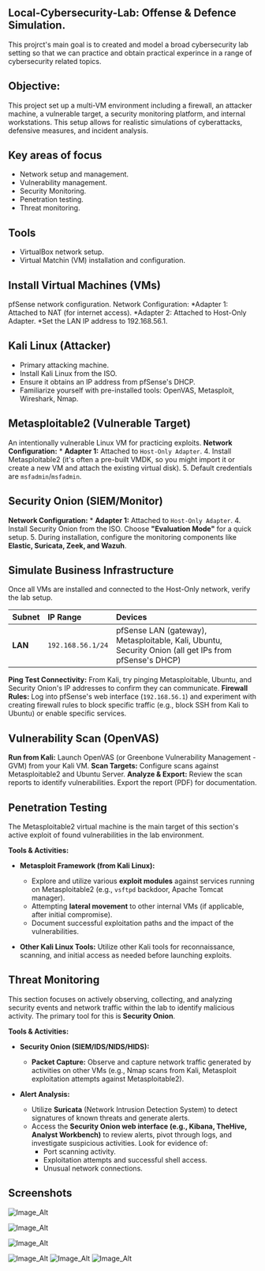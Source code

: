 ## Local-Cybersecurity-Lab: Offense & Defence Simulation.  

This projrct's main goal is to created and model a broad cybersecurity lab setting so that we can practice and obtain practical experince in a range of cybersecurity related topics. 

## Objective: 

This project set up a multi-VM environment including a firewall, an attacker machine, a vulnerable target, a security monitoring platform, and internal workstations. This setup allows for realistic simulations of cyberattacks, defensive measures, and incident analysis.

## Key areas of focus

 * Network setup and management.
 * Vulnerability management.
 * Security Monitoring.
 * Penetration testing.
 * Threat monitoring.

## Tools

 * VirtualBox network setup.
 * Virtual Matchin (VM) installation and configuration.


## Install Virtual Machines (VMs) 

pfSense network configuration. 
Network Configuration:
 *Adapter 1: Attached to NAT (for internet access).
 *Adapter 2: Attached to Host-Only Adapter. 
 *Set the LAN IP address to 192.168.56.1.

## Kali Linux (Attacker) 

 * Primary attacking machine.
 * Install Kali Linux from the ISO.
 * Ensure it obtains an IP address from pfSense's DHCP.
 * Familiarize yourself with pre-installed tools: OpenVAS, Metasploit, Wireshark, Nmap.

## Metasploitable2 (Vulnerable Target) 

An intentionally vulnerable Linux VM for practicing exploits.
 **Network Configuration:**
    * **Adapter 1:** Attached to `Host-Only Adapter`.
 4.  Install Metasploitable2 (it's often a pre-built VMDK, so you might import it 
 or create a new VM and attach the existing virtual disk).
 5.  Default credentials are `msfadmin`/`msfadmin`.

## Security Onion (SIEM/Monitor)

 **Network Configuration:**
    * **Adapter 1:** Attached to `Host-Only Adapter`.
 4.  Install Security Onion from the ISO. Choose **"Evaluation Mode"** for a quick 
 setup.
 5.  During installation, configure the monitoring components like **Elastic, 
 Suricata, Zeek, and Wazuh**.

 
## Simulate Business Infrastructure

Once all VMs are installed and connected to the Host-Only network, verify the lab setup.

| Subnet | IP Range | Devices |
| :----- | :------- | :--------------------------------------------------------------------------------------------------------------- |
| **LAN** | `192.168.56.1/24` | pfSense LAN (gateway), Metasploitable, Kali, Ubuntu, Security Onion (all get IPs from pfSense's DHCP) |

 **Ping Test Connectivity:** From Kali, try pinging Metasploitable, Ubuntu, and Security Onion's IP addresses to confirm they can communicate.
 **Firewall Rules:** Log into pfSense's web interface (`192.168.56.1`) and experiment with creating firewall rules to block specific traffic (e.g., block SSH from Kali to Ubuntu) or enable specific services.

## Vulnerability Scan (OpenVAS)

 **Run from Kali:** Launch OpenVAS (or Greenbone Vulnerability Management - GVM) from your Kali VM.
 **Scan Targets:** Configure scans against Metasploitable2 and Ubuntu Server.
 **Analyze & Export:** Review the scan reports to identify vulnerabilities. Export the report (PDF) for documentation.

## Penetration Testing 

The Metasploitable2 virtual machine is the main target of this section's active exploit of found vulnerabilities in the lab environment.
 
**Tools & Activities:**

* **Metasploit Framework (from Kali Linux):**
  
    * Explore and utilize various **exploit modules** against services running on 
    Metasploitable2 (e.g., `vsftpd` backdoor, Apache Tomcat manager).
    * Attempting **lateral movement** to other internal VMs (if applicable, 
    after initial compromise).
    * Document successful exploitation paths and the impact of the vulnerabilities.
* **Other Kali Linux Tools:** Utilize other Kali tools for reconnaissance, scanning, and initial access as needed before launching exploits.

## Threat Monitoring

This section focuses on actively observing, collecting, and analyzing security events and network traffic within the lab to identify malicious activity. The primary tool for this is **Security Onion**.

   **Tools & Activities:**

  * **Security Onion (SIEM/IDS/NIDS/HIDS):**

    * **Packet Capture:** Observe and capture network traffic generated by 
    activities on other VMs (e.g., Nmap scans from Kali, Metasploit exploitation 
    attempts against Metasploitable2).
   * **Alert Analysis:**
        * Utilize **Suricata** (Network Intrusion Detection System) to detect 
        signatures of known threats and generate alerts.
        * Access the **Security Onion web interface (e.g., Kibana, TheHive, Analyst Workbench)** to review alerts, pivot through logs, and investigate suspicious activities. Look for evidence of:
            * Port scanning activity.
            * Exploitation attempts and successful shell access.
            * Unusual network connections.

## Screenshots  

 ![Image_Alt](https://github.com/Md-Shabbir-ahamed/Cybersecurity-Lab/blob/160e44b6e0082deb7f61b302502370976aff5fe2/unnamed.png)



![Image_Alt](https://github.com/Md-Shabbir-ahamed/Cybersecurity-Lab/blob/060cbe97884efa6d377c82128d617d5c749d1eb6/unnamed.png)


![Image_Alt](https://github.com/Md-Shabbir-ahamed/Cybersecurity-Lab/blob/a40e98e34bc0551173774aad227d7eebde0014be/unnamed%20(1).png)

![Image_Alt](https://github.com/Md-Shabbir-ahamed/Cybersecurity-Lab/blob/025e05b5a3ac0354c66157d7fb13c5c63defec10/unnamed%20(2).png)
![Image_Alt](https://github.com/Md-Shabbir-ahamed/Cybersecurity-Lab/blob/c9371db396c454173bb6e40f6647159352013524/unnamed%20(3).png)
![Image_Alt](https://github.com/Md-Shabbir-ahamed/Cybersecurity-Lab/blob/d4a9d98fb7d9545dfdce7e7e8dfdefaf1b924b5b/unnamed%20(4).png)










































































































































